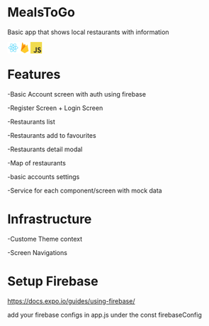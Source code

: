 # MealsToGo

Basic app that shows local restaurants with information

<img align="left" alt="React" width="26px" src="https://raw.githubusercontent.com/github/explore/80688e429a7d4ef2fca1e82350fe8e3517d3494d/topics/react-native/react-native.png" />
<img align="left" alt="React" width="26px" src="https://raw.githubusercontent.com/github/explore/80688e429a7d4ef2fca1e82350fe8e3517d3494d/topics/firebase/firebase.png" />
<img align="left" alt="React" width="26px" src="https://raw.githubusercontent.com/github/explore/80688e429a7d4ef2fca1e82350fe8e3517d3494d/topics/javascript/javascript.png" />

<br>

# Features

-Basic Account screen with auth using firebase

-Register Screen + Login Screen

-Restaurants list 

-Restaurants add to favourites

-Restaurants detail modal

-Map of restaurants

-basic accounts settings

-Service for each component/screen with mock data

# Infrastructure

-Custome Theme context

-Screen Navigations

# Setup Firebase

https://docs.expo.io/guides/using-firebase/

add your firebase configs in app.js under the const firebaseConfig
